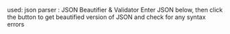 used: 
	json parser :
JSON Beautifier & Validator
Enter JSON below, then click the button to get beautified version of JSON and check for any syntax errors

